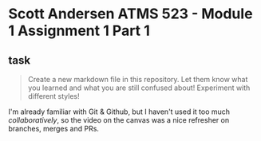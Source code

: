 # Scott Andersen ATMS 523 - Module 1 Assignment 1 Part 1
## task

> Create a new markdown file in this repository. Let them know what you learned and what you are still confused about! Experiment with different styles!

I'm already familiar with Git & Github, but I haven't used it too much *collaboratively*, so the video on the canvas was a nice refresher on branches, merges and PRs.  
